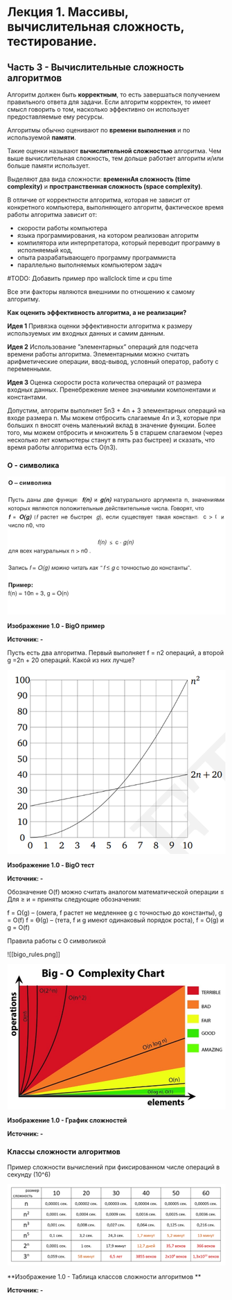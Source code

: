 # Лекция 1.  Массивы, вычислительная сложность, тестирование.

## Часть 3 -  Вычислительные сложность алгоритмов

Алгоритм должен быть **корректным**, то есть завершаться получением правильного ответа для задачи. Если алгоритм корректен, то имеет смысл говорить о том, насколько эффективно он использует предоставляемые ему ресурсы. 

Алгоритмы обычно оценивают по **времени выполнения** и по используемой **памяти**. 

Такие оценки называют **вычислительной сложностью** алгоритма. Чем выше вычислительная сложность, тем дольше работает алгоритм и/или больше памяти использует. 

Выделяют два вида сложности: **временнАя сложность (time complexity)** и **пространственная сложность (space complexity)**.

В отличие от корректности алгоритма, которая не зависит от конкретного компьютера, выполняющего алгоритм, фактическое время работы алгоритма зависит от:

- скорости работы компьютера
- языка программирования, на котором реализован алгоритм
- компилятора или интерпретатора, который переводит программу в исполняемый код,
- опыта разрабатывающего программу программиста
- параллельно выполняемых компьютером задач

#TODO: Добавить пример про wallclock time и cpu time

Все эти факторы являются внешними по отношению к самому алгоритму.


**Как оценить эффективность алгоритма, а не реализации?**

**Идея 1** 
Привязка оценки эффективности алгоритма к размеру используемых им входных данных и самим данным.

**Идея 2** 
Использование  ”элементарных” операций для подсчета времени работы алгоритма.  Элементарными можно считать арифметические операции, ввод-вывод, условный оператор, работу с переменными.

**Идея 3** 
Оценка скорости роста количества операций от размера входных данных. Пренебрежение менее значимыми компонентами и константами.

Допустим, алгоритм выполняет 5n3 + 4n + 3 элементарных операций на входе размера n. Мы можем отбросить слагаемые 4n и 3, которые при больших n вносят очень маленький вклад в значение функции. Более того, мы можем отбросить и множитель 5 в старшем слагаемом (через несколько лет компьютеры станут в пять раз быстрее) и сказать, что время работы алгоритма есть O(n3).

### O - символика

![bigo_example](./images/bigo_example.png)

**Изображение 1.0 - BigO пример**

**Источник: -**


Пусть есть два алгоритма. Первый выполняет f = n2 операций, а второй g =2n + 20 операций. Какой из них лучше?

![bigo_test](./images/bigo_test.png)

**Изображение 1.0 - BigO тест**

**Источник: -**

Обозначение O(f) можно считать аналогом математической операции ≤
Для ≥ и = приняты следующие обозначения:

f = Ω(g) – (омега, f растет не медленнее g с точностью до константы), g = O(f)
f = ϴ(g) – (тета, f и g имеют одинаковый порядок роста), f = O(g) и g = O(f)

Правила работы с O символикой

![[bigo_rules.png]]


![bigo_complexity_chart](./images/bigo_complexity_chart.png)

**Изображение 1.0 - График сложностей**

**Источник: -**


### Классы сложности алгоритмов

Пример сложности вычислений при фиксированном числе операций в секунду (10^6)

![complexity_table](./images/complexity_table.png)

**Изображение 1.0 - Таблица классов сложности алгоритмов **

**Источник: -**




